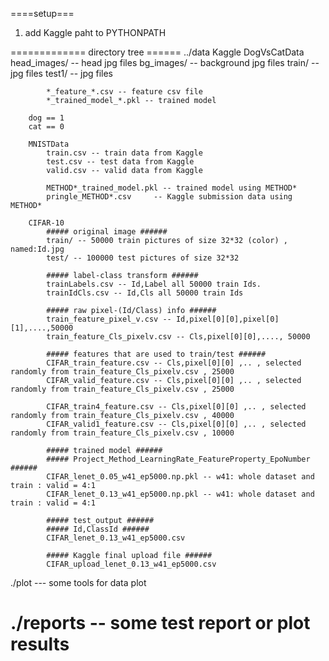 
====setup===
1. add Kaggle paht to PYTHONPATH


============= directory tree ======
../data 
    Kaggle
        DogVsCatData
            head_images/ -- head jpg files
            bg_images/ -- background jpg files
            train/ -- jpg files
            test1/ -- jpg files

            *_feature_*.csv -- feature csv file
            *_trained_model_*.pkl -- trained model

        dog == 1
        cat == 0
            
        MNISTData
            train.csv -- train data from Kaggle
            test.csv -- test data from Kaggle
            valid.csv -- valid data from Kaggle

            METHOD*_trained_model.pkl -- trained model using METHOD*
            pringle_METHOD*.csv     -- Kaggle submission data using METHOD*

        CIFAR-10
            ##### original image ######
            train/ -- 50000 train pictures of size 32*32 (color) , named:Id.jpg
            test/ -- 100000 test pictures of size 32*32

            ##### label-class transform ######
            trainLabels.csv -- Id,Label all 50000 train Ids.
            trainIdCls.csv -- Id,Cls all 50000 train Ids

            ##### raw pixel-(Id/Class) info ######
            train_feature_pixel_v.csv -- Id,pixel[0][0],pixel[0][1],....,50000
            train_feature_Cls_pixelv.csv -- Cls,pixel[0][0],...., 50000

            ##### features that are used to train/test ######
            CIFAR_train_feature.csv -- Cls,pixel[0][0] ,.. , selected randomly from train_feature_Cls_pixelv.csv , 25000
            CIFAR_valid_feature.csv -- Cls,pixel[0][0] ,.. , selected randomly from train_feature_Cls_pixelv.csv , 25000

            CIFAR_train4_feature.csv -- Cls,pixel[0][0] ,.. , selected randomly from train_feature_Cls_pixelv.csv , 40000
            CIFAR_valid1_feature.csv -- Cls,pixel[0][0] ,.. , selected randomly from train_feature_Cls_pixelv.csv , 10000

            ##### trained model ######
            ##### Project_Method_LearningRate_FeatureProperty_EpoNumber ######
            CIFAR_lenet_0.05_w41_ep5000.np.pkl -- w41: whole dataset and train : valid = 4:1
            CIFAR_lenet_0.13_w41_ep5000.np.pkl -- w41: whole dataset and train : valid = 4:1

            ##### test_output ######
            ##### Id,ClassId ######
            CIFAR_lenet_0.13_w41_ep5000.csv

            ##### Kaggle final upload file ######
            CIFAR_upload_lenet_0.13_w41_ep5000.csv

./plot  ---  some tools for data plot

./reports  -- some test report or plot results 
==========================================
